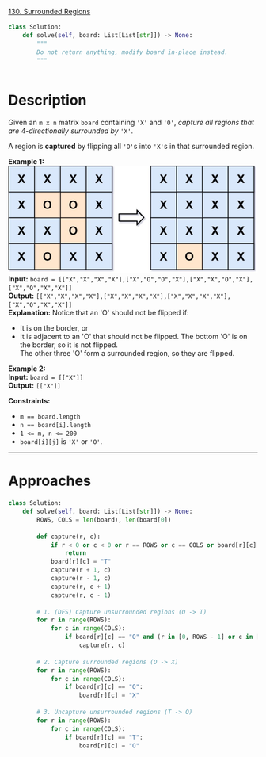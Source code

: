 [130. Surrounded Regions](https://leetcode.com/problems/surrounded-regions/)

```python
class Solution:
    def solve(self, board: List[List[str]]) -> None:
        """
        Do not return anything, modify board in-place instead.
        """
        
```

# Description

Given an `m x n` matrix `board` containing `'X'` and `'O'`, _capture all regions that are 4-directionally surrounded by_ `'X'`.

A region is **captured** by flipping all `'O'`s into `'X'`s in that surrounded region.

**Example 1:**  
![](!assets/attachments/Pasted%20image%2020240417153324.png)  
**Input:** `board = [["X","X","X","X"],["X","O","O","X"],["X","X","O","X"],["X","O","X","X"]]`  
**Output:** `[["X","X","X","X"],["X","X","X","X"],["X","X","X","X"],["X","O","X","X"]]`  
**Explanation:** Notice that an 'O' should not be flipped if:  
- It is on the border, or
- It is adjacent to an 'O' that should not be flipped.
The bottom 'O' is on the border, so it is not flipped.  
The other three 'O' form a surrounded region, so they are flipped.  

**Example 2:**  
**Input:** `board = [["X"]]`  
**Output:** `[["X"]]`

**Constraints:**
- `m == board.length`
- `n == board[i].length`
- `1 <= m, n <= 200`
- `board[i][j]` is `'X'` or `'O'`.

---




# Approaches

```python
class Solution:
    def solve(self, board: List[List[str]]) -> None:
        ROWS, COLS = len(board), len(board[0])

        def capture(r, c):
            if r < 0 or c < 0 or r == ROWS or c == COLS or board[r][c] != "O":
                return
            board[r][c] = "T"
            capture(r + 1, c)
            capture(r - 1, c)
            capture(r, c + 1)
            capture(r, c - 1)

        # 1. (DFS) Capture unsurrounded regions (O -> T)
        for r in range(ROWS):
            for c in range(COLS):
                if board[r][c] == "O" and (r in [0, ROWS - 1] or c in [0, COLS - 1]):
                    capture(r, c)

        # 2. Capture surrounded regions (O -> X)
        for r in range(ROWS):
            for c in range(COLS):
                if board[r][c] == "O":
                    board[r][c] = "X"

        # 3. Uncapture unsurrounded regions (T -> O)
        for r in range(ROWS):
            for c in range(COLS):
                if board[r][c] == "T":
                    board[r][c] = "O"

```